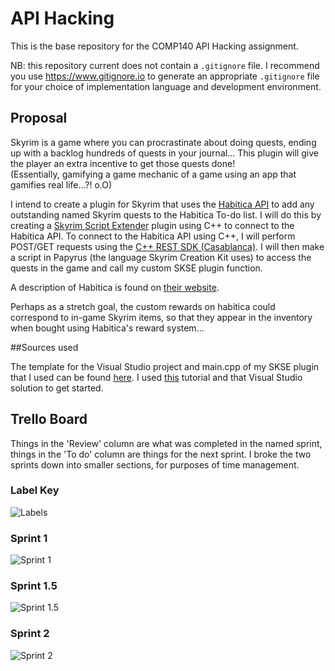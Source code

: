 # API Hacking
This is the base repository for the COMP140 API Hacking assignment.

NB: this repository current does not contain a `.gitignore` file. I recommend you use https://www.gitignore.io to generate an appropriate `.gitignore` file for your choice of implementation language and development environment.

## Proposal

Skyrim is a game where you can procrastinate about doing quests, ending up with a backlog hundreds of quests in your journal... This plugin will give the player an extra incentive to get those quests done!  
(Essentially, gamifying a game mechanic of a game using an app that gamifies real life...?! o.O)  

I intend to create a plugin for Skyrim that uses the [Habitica API](https://habitica.com/static/api) to add any outstanding named Skyrim quests to the Habitica To-do list. I will do this by creating a [Skyrim Script Extender](http://skse.silverlock.org/) plugin using C++ to connect to the Habitica API. To connect to the Habitica API using C++, I will perform POST/GET requests using the [C++ REST SDK (Casablanca)](https://casablanca.codeplex.com/). I will then make a script in Papyrus (the language Skyrim Creation Kit uses) to access the quests in the game and call my custom SKSE plugin function.

A description of Habitica is found on [their website](https://habitica.com).

Perhaps as a stretch goal, the custom rewards on habitica could correspond to in-game Skyrim items, so that they appear in the inventory when bought using Habitica's reward system...  


##Sources used

The template for the Visual Studio project and main.cpp of my SKSE plugin that I used can be found [here](https://github.com/xanderdunn/skaar/releases/tag/plugin3). I used [this](https://github.com/xanderdunn/skaar/wiki/SKSE%3A-Getting-Started) tutorial and that Visual Studio solution to get started.



## Trello Board
Things in the 'Review' column are what was completed in the named sprint, things in the 'To do' column are things for the next sprint. I broke the two sprints down into smaller sections, for purposes of time management.
### Label Key
![Labels]()

### Sprint 1
![Sprint 1](https://github.com/NecroReindeer/comp140-api-hacking/blob/master/Trello/Sprint%201.png)

### Sprint 1.5
![Sprint 1.5](https://github.com/NecroReindeer/comp140-api-hacking/blob/master/Trello/Sprint%201.5.png)


### Sprint 2
![Sprint 2](https://github.com/NecroReindeer/comp140-api-hacking/blob/master/Trello/Sprint%202.png)
